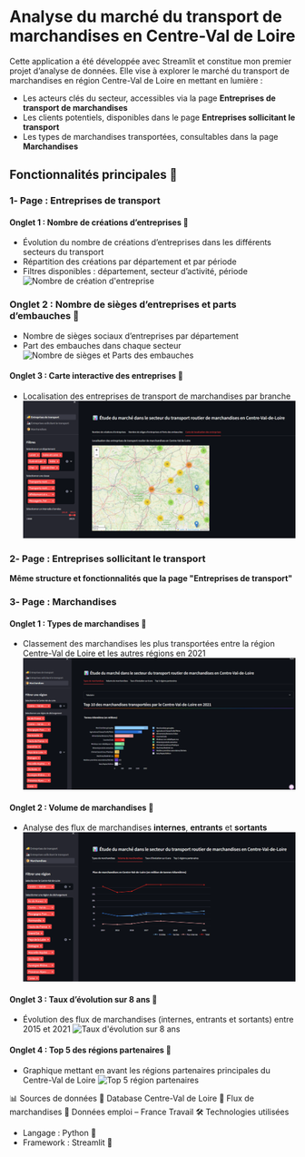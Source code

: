 # Analyse du marché du transport de marchandises en Centre-Val de Loire
Cette application a été développée avec Streamlit et constitue mon premier projet d’analyse de données. Elle vise à explorer le marché du transport de marchandises en région Centre-Val de Loire en mettant en lumière :
- Les acteurs clés du secteur, accessibles via la page **Entreprises de transport de marchandises**
- Les clients potentiels, disponibles dans le page **Entreprises sollicitant le transport**
- Les types de marchandises transportées, consultables dans la page **Marchandises**
  
## Fonctionnalités principales 📌

### 1️- Page : Entreprises de transport
 #### Onglet 1 : Nombre de créations d’entreprises 📍
- Évolution du nombre de créations d’entreprises dans les différents secteurs du transport
- Répartition des créations par département et par période
- Filtres disponibles : département, secteur d’activité, période
![Nombre de création d'entreprise](https://github.com/AbdouDiane/Analyse-du-march-de-transport-routier-de-marchandises-Centre-Val-de-Loire/blob/master/Nombre%20de%20cr%C3%A9ation%20d'entreprises.png)

### Onglet 2 : Nombre de sièges d’entreprises et parts d’embauches 📍
- Nombre de sièges sociaux d’entreprises par département
- Part des embauches dans chaque secteur
![Nombre de sièges et Parts des embauches](https://github.com/AbdouDiane/Analyse-du-march-de-transport-routier-de-marchandises-Centre-Val-de-Loire/blob/master/Nombre%20de%20si%C3%A8ge%20et%20Parts%20des%20embauches.png)

#### Onglet 3 : Carte interactive des entreprises 📍
- Localisation des entreprises de transport de marchandises par branche
![Carte de localisation des entreprises](https://github.com/AbdouDiane/Analyse-du-march-de-transport-routier-de-marchandises-Centre-Val-de-Loire/blob/master/Carte%20de%20localisation%20des%20entreprises.png)

### 2️- Page : Entreprises sollicitant le transport
**Même structure et fonctionnalités que la page "Entreprises de transport"**

### 3️- Page : Marchandises
#### Onglet 1 : Types de marchandises 📍
- Classement des marchandises les plus transportées entre la région Centre-Val de Loire et les autres régions en 2021
![Type de marchandises](https://github.com/AbdouDiane/Analyse-du-march-de-transport-routier-de-marchandises-Centre-Val-de-Loire/blob/master/Types%20de%20marchandises.png)

#### Onglet 2 : Volume de marchandises 📍 
- Analyse des flux de marchandises **internes**, **entrants** et **sortants**
![Volume de marchandises](https://github.com/AbdouDiane/Analyse-du-march-de-transport-routier-de-marchandises-Centre-Val-de-Loire/blob/master/Volume%20de%20marchandises.png)

#### Onglet 3 : Taux d’évolution sur 8 ans 📍 
- Évolution des flux de marchandises (internes, entrants et sortants) entre 2015 et 2021
![Taux d'évolution sur 8 ans](https://github.com/AbdouDiane/Analyse-du-march-de-transport-routier-de-marchandises-Centre-Val-de-Loire/blob/master/Taux%20d'%C3%A9volution%20sur%208%20ans.png)

#### Onglet 4 : Top 5 des régions partenaires 📍
- Graphique mettant en avant les régions partenaires principales du Centre-Val de Loire
![Top 5 région partenaires](https://github.com/AbdouDiane/Analyse-du-march-de-transport-routier-de-marchandises-Centre-Val-de-Loire/blob/master/Top%205%20r%C3%A9gions%20partenaires.png)


📊 Sources de données
📌 Database Centre-Val de Loire
📌 Flux de marchandises
📌 Données emploi – France Travail
🛠️ Technologies utilisées
- Langage : Python 🐍
- Framework : Streamlit 🚀
